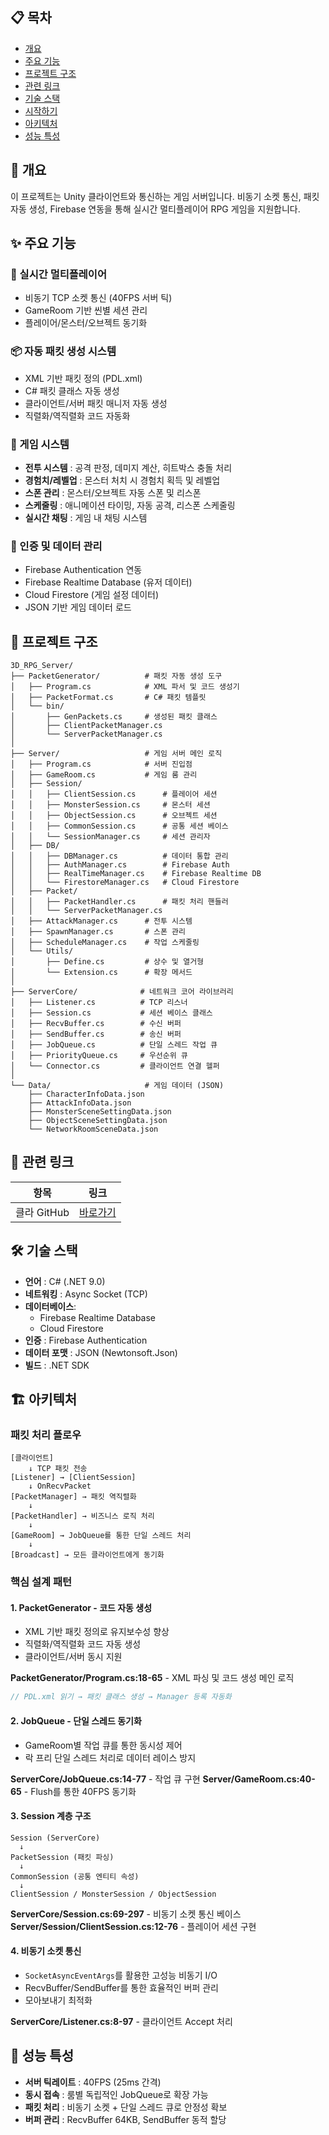## 📋 목차
- [개요](#-개요)
- [주요 기능](#-주요-기능)
- [프로젝트 구조](#-프로젝트-구조)
- [관련 링크](#-관련-링크)
- [기술 스택](#-기술-스택)
- [시작하기](#-시작하기)
- [아키텍처](#-아키텍처)
- [성능 특성](#-성능-특성)

## 📖 개요

이 프로젝트는 Unity 클라이언트와 통신하는 게임 서버입니다. 비동기 소켓 통신, 패킷 자동 생성, Firebase 연동을 통해 실시간 멀티플레이어 RPG 게임을 지원합니다.

## ✨ 주요 기능

### 🔄 실시간 멀티플레이어
- 비동기 TCP 소켓 통신 (40FPS 서버 틱)
- GameRoom 기반 씬별 세션 관리
- 플레이어/몬스터/오브젝트 동기화

### 📦 자동 패킷 생성 시스템
- XML 기반 패킷 정의 (PDL.xml)
- C# 패킷 클래스 자동 생성
- 클라이언트/서버 패킷 매니저 자동 생성
- 직렬화/역직렬화 코드 자동화

### 🎯 게임 시스템
- **전투 시스템** : 공격 판정, 데미지 계산, 히트박스 충돌 처리
- **경험치/레벨업** : 몬스터 처치 시 경험치 획득 및 레벨업
- **스폰 관리** : 몬스터/오브젝트 자동 스폰 및 리스폰
- **스케줄링** : 애니메이션 타이밍, 자동 공격, 리스폰 스케줄링
- **실시간 채팅** : 게임 내 채팅 시스템

### 🔐 인증 및 데이터 관리
- Firebase Authentication 연동
- Firebase Realtime Database (유저 데이터)
- Cloud Firestore (게임 설정 데이터)
- JSON 기반 게임 데이터 로드

## 📂 프로젝트 구조

```
3D_RPG_Server/
├── PacketGenerator/          # 패킷 자동 생성 도구
│   ├── Program.cs            # XML 파서 및 코드 생성기
│   ├── PacketFormat.cs       # C# 패킷 템플릿
│   └── bin/
│       ├── GenPackets.cs     # 생성된 패킷 클래스
│       ├── ClientPacketManager.cs
│       └── ServerPacketManager.cs
│
├── Server/                   # 게임 서버 메인 로직
│   ├── Program.cs            # 서버 진입점
│   ├── GameRoom.cs           # 게임 룸 관리
│   ├── Session/
│   │   ├── ClientSession.cs      # 플레이어 세션
│   │   ├── MonsterSession.cs     # 몬스터 세션
│   │   ├── ObjectSession.cs      # 오브젝트 세션
│   │   ├── CommonSession.cs      # 공통 세션 베이스
│   │   └── SessionManager.cs     # 세션 관리자
│   ├── DB/
│   │   ├── DBManager.cs          # 데이터 통합 관리
│   │   ├── AuthManager.cs        # Firebase Auth
│   │   ├── RealTimeManager.cs    # Firebase Realtime DB
│   │   └── FirestoreManager.cs   # Cloud Firestore
│   ├── Packet/
│   │   ├── PacketHandler.cs      # 패킷 처리 핸들러
│   │   └── ServerPacketManager.cs
│   ├── AttackManager.cs      # 전투 시스템
│   ├── SpawnManager.cs       # 스폰 관리
│   ├── ScheduleManager.cs    # 작업 스케줄링
│   └── Utils/
│       ├── Define.cs         # 상수 및 열거형
│       └── Extension.cs      # 확장 메서드
│
├── ServerCore/              # 네트워크 코어 라이브러리
│   ├── Listener.cs          # TCP 리스너
│   ├── Session.cs           # 세션 베이스 클래스
│   ├── RecvBuffer.cs        # 수신 버퍼
│   ├── SendBuffer.cs        # 송신 버퍼
│   ├── JobQueue.cs          # 단일 스레드 작업 큐
│   ├── PriorityQueue.cs     # 우선순위 큐
│   └── Connector.cs         # 클라이언트 연결 헬퍼
│
└── Data/                     # 게임 데이터 (JSON)
    ├── CharacterInfoData.json
    ├── AttackInfoData.json
    ├── MonsterSceneSettingData.json
    ├── ObjectSceneSettingData.json
    └── NetworkRoomSceneData.json
```

## 🔗 관련 링크

| 항목 | 링크                                                                   |
|------|----------------------------------------------------------------------|
| 클라 GitHub | [바로가기](https://github.com/JeongTaeWoong99/Adventurer_Raising) |

## 🛠 기술 스택

- **언어** : C# (.NET 9.0)
- **네트워킹** : Async Socket (TCP)
- **데이터베이스**:
  - Firebase Realtime Database
  - Cloud Firestore
- **인증** : Firebase Authentication
- **데이터 포맷** : JSON (Newtonsoft.Json)
- **빌드** : .NET SDK

## 🏗 아키텍처

### 패킷 처리 플로우
```
[클라이언트]
    ↓ TCP 패킷 전송
[Listener] → [ClientSession]
    ↓ OnRecvPacket
[PacketManager] → 패킷 역직렬화
    ↓
[PacketHandler] → 비즈니스 로직 처리
    ↓
[GameRoom] → JobQueue를 통한 단일 스레드 처리
    ↓
[Broadcast] → 모든 클라이언트에게 동기화
```

### 핵심 설계 패턴

#### 1. **PacketGenerator - 코드 자동 생성**
- XML 기반 패킷 정의로 유지보수성 향상
- 직렬화/역직렬화 코드 자동 생성
- 클라이언트/서버 동시 지원

**PacketGenerator/Program.cs:18-65** - XML 파싱 및 코드 생성 메인 로직
```csharp
// PDL.xml 읽기 → 패킷 클래스 생성 → Manager 등록 자동화
```

#### 2. **JobQueue - 단일 스레드 동기화**
- GameRoom별 작업 큐를 통한 동시성 제어
- 락 프리 단일 스레드 처리로 데이터 레이스 방지

**ServerCore/JobQueue.cs:14-77** - 작업 큐 구현
**Server/GameRoom.cs:40-65** - Flush를 통한 40FPS 동기화

#### 3. **Session 계층 구조**
```
Session (ServerCore)
  ↓
PacketSession (패킷 파싱)
  ↓
CommonSession (공통 엔티티 속성)
  ↓
ClientSession / MonsterSession / ObjectSession
```

**ServerCore/Session.cs:69-297** - 비동기 소켓 통신 베이스
**Server/Session/ClientSession.cs:12-76** - 플레이어 세션 구현

#### 4. **비동기 소켓 통신**
- `SocketAsyncEventArgs`를 활용한 고성능 비동기 I/O
- RecvBuffer/SendBuffer를 통한 효율적인 버퍼 관리
- 모아보내기 최적화

**ServerCore/Listener.cs:8-97** - 클라이언트 Accept 처리

## 🚀 성능 특성

- **서버 틱레이트** : 40FPS (25ms 간격)
- **동시 접속** : 룸별 독립적인 JobQueue로 확장 가능
- **패킷 처리** : 비동기 소켓 + 단일 스레드 큐로 안정성 확보
- **버퍼 관리** : RecvBuffer 64KB, SendBuffer 동적 할당
